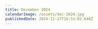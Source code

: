 ```yaml
---
title: December 2024
calendarImage: /assets/dec-2024.jpg
publishedDate: 2024-11-27T16:53:02.646Z
---
```

